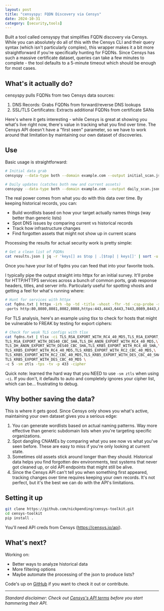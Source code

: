 ```yaml
---
layout: post
title: "censyspy: FQDN Discovery via Censys"
date: 2024-10-31
category: [security,tools]
---
```


Built a tool called censyspy that simplifies FQDN discovery via Censys. While you can absolutely do all of this with the Censys CLI and their query syntax (which isn't particularly complex), this wrapper makes it a bit more straightforward if you're specifically hunting for FQDNs. Since Censys has such a massive certificate dataset, queries can take a few minutes to complete - the tool defaults to a 5-minute timeout which should be enough for most cases.

## What's it actually do?

censyspy pulls FQDNs from two Censys data sources:

1. DNS Records: Grabs FQDNs from forward/reverse DNS lookups
2. SSL/TLS Certificates: Extracts additional FQDNs from certificate SANs

Here's where it gets interesting - while Censys is great at showing you what's live right now, there's value in tracking what you find over time. The Censys API doesn't have a "first seen" parameter, so we have to work around that limitation by maintaining our own dataset of discoveries.

## Use

Basic usage is straightforward:

```bash
# Initial data grab
censyspy --data-type both --domain example.com --output initial_scan.json --days all

# Daily updates (catches both new and current assets)
censyspy --data-type both --domain example.com --output daily_scan.json --days 1
```

The real power comes from what you do with this data over time. By keeping historical records, you can:

- Build wordlists based on how your target actually names things (way better than generic lists)
- Spot DNS issues by comparing current vs historical records
- Track how infrastructure changes
- Find forgotten assets that might not show up in current scans

Processing the results for actual security work is pretty simple:

```bash
# Get a clean list of FQDNs
cat results.json | jq -r 'keys[] as $top | .[$top] | keys[]' | sort -u > fqdns.txt
```

Once you have your list of fqdns you can feed that into your favorite tools.

I typically pipe the output straight into httpx for an initial survey. It'll probe for HTTP/HTTPS services across a bunch of common ports, grab response headers, titles, and server info. Particularly useful for spotting vhosts and getting a feel for what's running where:

```bash
# Hunt for services with httpx
cat fqdns.txt | httpx -irh -bp -td -title -vhost -fhr -td -csp-probe -sc -server \
-ports http:80,8080,8081,8082,8088,https:443,4443,6443,7443,8089,8443,8449,8905,8910,9443
```

For TLS analysis, here's an example using tlsx to check for hosts that might be vulnerable to FREAK by testing for export ciphers:

```bash
# Check for weak TLS configs with tlsx
cat fqdns.txt | tlsx -ci TLS_RSA_EXPORT_WITH_RC4_40_MD5,TLS_RSA_EXPORT_WITH_RC2_CBC_40_MD5,\
TLS_RSA_EXPORT_WITH_DES40_CBC_SHA,TLS_DH_ANON_EXPORT_WITH_RC4_40_MD5,\
TLS_DH_ANON_EXPORT_WITH_DES40_CBC_SHA,TLS_KRB5_EXPORT_WITH_RC4_40_SHA,\
TLS_KRB5_EXPORT_WITH_RC4_40_MD5,TLS_KRB5_EXPORT_WITH_RC2_CBC_40_MD5,\
TLS_KRB5_EXPORT_WITH_RC2_CBC_40_MD5,TLS_KRB5_EXPORT_WITH_DES_CBC_40_SHA,\
TLS_KRB5_EXPORT_WITH_DES_CBC_40_MD5 \
-c 5 -sm ztls -tps -tv -p 433 -cipher
```

Quick note: learned the hard way that you NEED to use `-sm ztls` when using `-ci`. If you don't, it defaults to auto and completely ignores your cipher list, which can be... frustrating to debug.

## Why bother saving the data?

This is where it gets good. Since Censys only shows you what's active, maintaining your own dataset gives you a serious edge:

1. You can generate wordlists based on actual naming patterns. Way more effective than generic subdomain lists when you're targeting specific organizations.
2. Spot dangling CNAMEs by comparing what you see now vs what you've seen before. These are easy to miss if you're only looking at current state.
3. Sometimes old assets stick around longer than they should. Historical data helps you find forgotten dev environments, test systems that never got cleaned up, or old API endpoints that might still be alive.
4. Since the Censys API can't tell you when something first appeared, tracking changes over time requires keeping your own records. It's not perfect, but it's the best we can do with the API's limitations.

## Setting it up

```bash
git clone https://github.com/nickpending/censys-toolkit.git
cd censys-toolkit
pip install .
```

You'll need API creds from Censys (https://censys.io/api).

## What's next?

Working on:

- Better ways to analyze historical data
- More filtering options
- Maybe automate the processing of the json to produce lists?

Code's up on [GitHub](https://github.com/nickpending/censys-toolkit) if you want to check it out or contribute.

---

*Standard disclaimer: Check out [Censys's API terms](https://censys.io/api-terms-of-service) before you start hammering their API.*